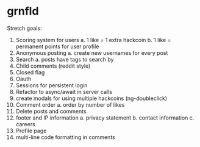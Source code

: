 # grnfld

Stretch goals:
1. Scoring system for users
  a. 1 like = 1 extra hackcoin
  b. 1 like = permanent points for user profile
2. Anonymous posting
  a. create new usernames for every post
3. Search
  a. posts have tags to search by
4. Child comments (reddit style)
5. Closed flag
6. Oauth
7. Sessions for persistent login
8. Refactor to async/await in server calls
9. create modals for using multiple hackcoins (ng-doubleclick)
10. Comment order
  a. order by number of likes
11. Delete posts and comments
12. footer and IP information
  a. privacy statement
  b. contact information
  c. careers
13. Profile page
14. multi-line code formatting in comments
